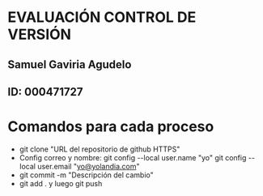 # EVALUACIÓN CONTROL DE VERSIÓN
## Samuel Gaviria Agudelo 
## ID: 000471727
# Comandos para cada proceso
- git clone "URL del repositorio de github HTTPS"
- Config correo y nombre:
  git config --local user.name "yo"
  git config --local user.email "yo@yolandia.com"
- git commit -m "Descripción del cambio"
- git add . y luego git push
  
